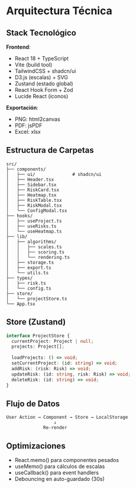 # Arquitectura Técnica

## Stack Tecnológico

**Frontend**:
- React 18 + TypeScript
- Vite (build tool)
- TailwindCSS + shadcn/ui
- D3.js (escalas) + SVG
- Zustand (estado global)
- React Hook Form + Zod
- Lucide React (iconos)

**Exportación**:
- PNG: html2canvas
- PDF: jsPDF
- Excel: xlsx

## Estructura de Carpetas

```
src/
├── components/
│   ├── ui/              # shadcn/ui
│   ├── Header.tsx
│   ├── Sidebar.tsx
│   ├── RiskCard.tsx
│   ├── Heatmap.tsx
│   ├── RiskTable.tsx
│   ├── RiskModal.tsx
│   └── ConfigModal.tsx
├── hooks/
│   ├── useProject.ts
│   ├── useRisks.ts
│   └── useHeatmap.ts
├── lib/
│   ├── algorithms/
│   │   ├── scales.ts
│   │   ├── scoring.ts
│   │   └── rendering.ts
│   ├── storage.ts
│   ├── export.ts
│   └── utils.ts
├── types/
│   ├── risk.ts
│   └── config.ts
├── store/
│   └── projectStore.ts
└── App.tsx
```

## Store (Zustand)

```typescript
interface ProjectStore {
  currentProject: Project | null;
  projects: Project[];
  
  loadProjects: () => void;
  setCurrentProject: (id: string) => void;
  addRisk: (risk: Risk) => void;
  updateRisk: (id: string, risk: Risk) => void;
  deleteRisk: (id: string) => void;
}
```

## Flujo de Datos

```
User Action → Component → Store → LocalStorage
                  ↓
              Re-render
```

## Optimizaciones

- React.memo() para componentes pesados
- useMemo() para cálculos de escalas
- useCallback() para event handlers
- Debouncing en auto-guardado (30s)
